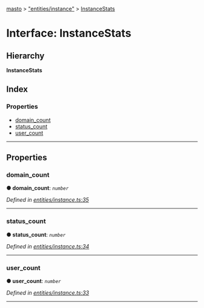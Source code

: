 [masto](../README.md) > ["entities/instance"](../modules/_entities_instance_.md) > [InstanceStats](../interfaces/_entities_instance_.instancestats.md)

# Interface: InstanceStats

## Hierarchy

**InstanceStats**

## Index

### Properties

* [domain_count](_entities_instance_.instancestats.md#domain_count)
* [status_count](_entities_instance_.instancestats.md#status_count)
* [user_count](_entities_instance_.instancestats.md#user_count)

---

## Properties

<a id="domain_count"></a>

###  domain_count

**● domain_count**: *`number`*

*Defined in [entities/instance.ts:35](https://github.com/neet/masto.js/blob/a11943e/src/entities/instance.ts#L35)*

___
<a id="status_count"></a>

###  status_count

**● status_count**: *`number`*

*Defined in [entities/instance.ts:34](https://github.com/neet/masto.js/blob/a11943e/src/entities/instance.ts#L34)*

___
<a id="user_count"></a>

###  user_count

**● user_count**: *`number`*

*Defined in [entities/instance.ts:33](https://github.com/neet/masto.js/blob/a11943e/src/entities/instance.ts#L33)*

___

